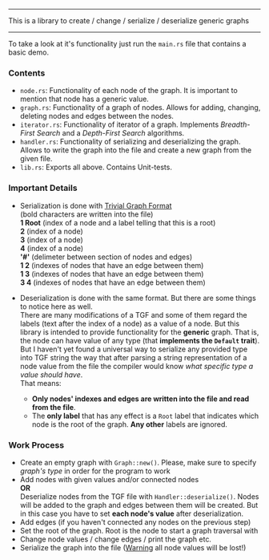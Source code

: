 ___
This is a library to create / change / serialize / deserialize generic graphs
___
To take a look at it's functionality just run the `main.rs` file that contains a basic demo.

### Contents
- `node.rs`: Functionality of each node of the graph. It is important to mention that node has a generic value. 
- `graph.rs`: Functionality of a graph of nodes. Allows for adding, changing, deleting nodes and edges between the nodes.
- `iterator.rs`: Functionality of iterator of a graph. Implements _Breadth-First Search_ and a _Depth-First Search_ algorithms.
- `handler.rs`: Functionality of serializing and deserializing the graph. Allows to write the graph into the file and create a new graph from the given file.
- `lib.rs`: Exports all above. Contains Unit-tests.

### Important Details
- Serialization is done with [Trivial Graph Format](https://en.wikipedia.org/wiki/Trivial_Graph_Format)  
  (bold characters are written into the file)   
   __1 Root__    (index of a node and a label telling that this is a root)  
   __2__         (index of a node)  
   __3__         (index of a node)  
   __4__         (index of a node)  
   __'#'__       (delimeter between section of nodes and edges)  
   __1 2__       (indexes of nodes that have an edge between them)  
   __1 3__       (indexes of nodes that have an edge between them)  
   __3 4__       (indexes of nodes that have an edge between them)  
  
- Deserialization is done with the same format. But there are some things to notice here as well.   
  There are many modifications of a TGF and some of them regard the labels (text after the index of a node) as a value of a node. But this library is    intended to provide functionality for the __generic__ graph. That is, the node 
    can have value of any type (that __implements the `Default` trait__). But I haven't yet found a universal way to serialize any provided type into TGF string the way that after parsing a string representation of a node value from the file the compiler would know _what specific type a value should have_.    
    That means:   
   - __Only nodes' indexes and edges are written into the file and read from the file__.   
   - The __only label__ that has any effect is a `Root` label that indicates which 
      node is the root of the graph. __Any other__ labels are ignored.   
### Work Process
   - Create an empty graph with `Graph::new()`. Please, make sure to specify _graph's type_ in order for the program to work  
   - Add nodes with given values and/or connected nodes   
     __OR__   
     Deserialize nodes from the TGF file with `Handler::deserialize()`. Nodes will be added to the graph and edges between them will be created. But in this case you have to set __each node's value__ after deserialization.
   - Add edges (if you haven't connected any nodes on the previous step)
   - Set the root of the graph. Root is the node to start a graph traversal with
   - Change node values / change edges / print the graph etc.
   - Serialize the graph into the file (<ins>Warning</ins> all node values will be lost!)
   
